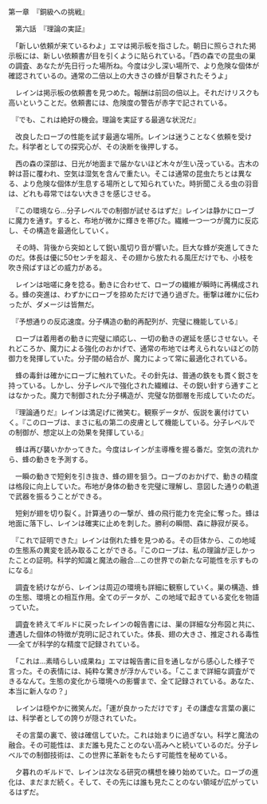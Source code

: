 第一章　『銅級への挑戦』

　第六話　『理論の実証』

　「新しい依頼が来ているわよ」エマは掲示板を指さした。朝日に照らされた掲示板には、新しい依頼書が目を引くように貼られている。「西の森での昆虫の巣の調査、あなたが先日行った場所ね。今度は少し深い場所で、より危険な個体が確認されているの。通常の二倍以上の大きさの蜂が目撃されたそうよ」

　レインは掲示板の依頼書を見つめた。報酬は前回の倍以上。それだけリスクも高いということだ。依頼書には、危険度の警告が赤字で記されている。

　『でも、これは絶好の機会。理論を実証する最適な状況だ』

　改良したローブの性能を試す最適な場所。レインは迷うことなく依頼を受けた。科学者としての探究心が、その決断を後押しする。

　西の森の深部は、日光が地面まで届かないほど木々が生い茂っている。古木の幹は苔に覆われ、空気は湿気を含んで重たい。そこは通常の昆虫たちとは異なる、より危険な個体が生息する場所として知られていた。時折聞こえる虫の羽音は、どれも尋常ではない大きさを感じさせる。

　『この環境なら...分子レベルでの制御が試せるはずだ』レインは静かにローブに魔力を通す。すると、布地が微かに輝きを帯びた。繊維一つ一つが魔力に反応し、その構造を最適化していく。

　その時、背後から突如として鋭い風切り音が響いた。巨大な蜂が突進してきたのだ。体長は優に50センチを超え、その翅から放たれる風圧だけでも、小枝を吹き飛ばすほどの威力がある。

　レインは咄嗟に身を捻る。動きに合わせて、ローブの繊維が瞬時に再構成される。蜂の突進は、わずかにローブを掠めただけで通り過ぎた。衝撃は確かに伝わったが、ダメージは皆無だ。

　『予想通りの反応速度。分子構造の動的再配列が、完璧に機能している』

　ローブは着用者の動きに完璧に順応し、一切の動きの遅延を感じさせない。それどころか、魔力による強化のおかげで、通常の布地では考えられないほどの防御力を発揮していた。分子間の結合が、魔力によって常に最適化されている。

　蜂の毒針は確かにローブに触れていた。その針先は、普通の鉄をも貫く鋭さを持っている。しかし、分子レベルで強化された繊維は、その鋭い針すら通すことはなかった。魔力で制御された分子構造が、完璧な防御層を形成していたのだ。

　『理論通りだ』レインは満足げに微笑む。観察データが、仮説を裏付けていく。『このローブは、まさに私の第二の皮膚として機能している。分子レベルでの制御が、想定以上の効果を発揮している』

　蜂は再び襲いかかってきた。今度はレインが主導権を握る番だ。空気の流れから、蜂の動きを予測する。

　一瞬の動きで短剣を引き抜き、蜂の翅を狙う。ローブのおかげで、動きの精度は格段に向上していた。布地が身体の動きを完璧に理解し、意図した通りの軌道で武器を振るうことができる。

　短剣が翅を切り裂く。計算通りの一撃が、蜂の飛行能力を完全に奪った。蜂は地面に落下し、レインは確実に止めを刺した。勝利の瞬間、森に静寂が戻る。

　『これで証明できた』レインは倒れた蜂を見つめる。その巨体から、この地域の生態系の異変を読み取ることができる。『このローブは、私の理論が正しかったことの証明。科学的知識と魔法の融合...この世界での新たな可能性を示すものになる』

　調査を続けながら、レインは周辺の環境も詳細に観察していく。巣の構造、蜂の生態、環境との相互作用。全てのデータが、この地域で起きている変化を物語っていた。

　調査を終えてギルドに戻ったレインの報告書には、巣の詳細な分布図と共に、遭遇した個体の特徴が克明に記されていた。体長、翅の大きさ、推定される毒性──全てが科学的な精度で記録されている。

　「これは...素晴らしい成果ね」エマは報告書に目を通しながら感心した様子で言った。その表情には、純粋な驚きが浮かんでいる。「ここまで詳細な調査ができるなんて。生態の変化から環境への影響まで、全て記録されている。あなた、本当に新人なの？」

　レインは穏やかに微笑んだ。「運が良かっただけです」その謙虚な言葉の裏には、科学者としての誇りが隠されていた。

　その言葉の裏で、彼は確信していた。これは始まりに過ぎない。科学と魔法の融合。その可能性は、まだ誰も見たことのない高みへと続いているのだ。分子レベルでの制御技術は、この世界に革新をもたらす可能性を秘めている。

　夕暮れのギルドで、レインは次なる研究の構想を練り始めていた。ローブの進化は、まだまだ続く。そして、その先には誰も見たことのない領域が広がっているはずだ。